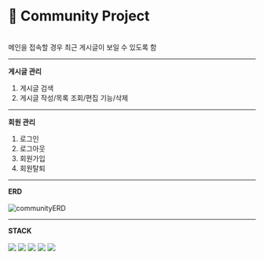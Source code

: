 # 📖 Community Project

<br/>
메인을 접속할 경우 최근 게시글이 보일 수 있도록 함

---
__게시글 관리__
1. 게시글 검색
2. 게시글 작성/목록 조회/편집 기능/삭제

---
__회원 관리__
1. 로그인
2. 로그아웃
3. 회원가입
4. 회원탈퇴

---
__ERD__
<br/><br/>
![communityERD](https://github.com/user-attachments/assets/04132832-027d-468b-a74b-2491598e4d1c)

---
__STACK__
<br/><br/>
<img src="https://img.shields.io/badge/java-007396?style=for-the-badge&logo=java&logoColor=white">
<img src="https://img.shields.io/badge/mysql-4479A1?style=for-the-badge&logo=mysql&logoColor=white"> 
<img src="https://img.shields.io/badge/springboot-6DB33F?style=for-the-badge&logo=springboot&logoColor=white">
<img src="https://img.shields.io/badge/github-181717?style=for-the-badge&logo=github&logoColor=white">
<img src="https://img.shields.io/badge/gradle-02303A?style=for-the-badge&logo=gradle&logoColor=white">
